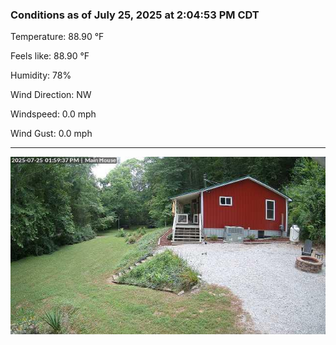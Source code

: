 ### Conditions as of July 25, 2025 at 2:04:53 PM CDT 

Temperature: 88.90 &deg;F

Feels like: 88.90 &deg;F

Humidity: 78%

Wind Direction: NW

Windspeed: 0.0 mph

Wind Gust: 0.0 mph

---

<img src="./images/latest.jpeg"/>

